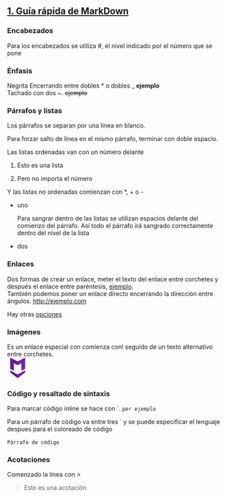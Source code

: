 
## [1. Guía rápida de MarkDown](https://www.markdownguide.org/basic-syntax)
### Encabezados
Para los encabezados se utiliza #, el nivel indicado por el número que se pone
### Énfasis
Negrita Encerrando entre dobles * o dobles _ **ejemplo**  
Tachado con dos ~. ~~ejemplo~~
### Párrafos y listas
Los párrafos se separan por una línea en blanco.

Para forzar salto de línea en el mismo párrafo, terminar con doble espacio.

Las listas ordenadas van con un número delante

1. Esto es una lista

4. Pero no importa el número

Y las listas no ordenadas comienzan con *, + o -
- uno

  Para sangrar dentro de las listas se utilizan espacios delante del comienzo del párrafo. Así todo el párrafo irá sangrado correctamente dentro del nivel de la lista

+ dos

### Enlaces
Dos formas de crear un enlace, meter el texto del enlace entre corchetes y después el enlace entre paréntesis, [ejemplo](ejemplo.com).  
También podemos poner un enlace directo encerrando la dirección entre ángulos. <http://ejemplo.com>

Hay otras [opciones](https://www.markdownguide.org/basic-syntax/#reference-style-links)

### Imágenes
Es un enlace especial con comienza con! seguido de un texto alternativo entre corchetes.  
![Texto alternativo](https://github.com/adam-p/markdown-here/raw/master/src/common/images/icon48.png)

### Código y resaltado de sintaxis
Para marcar código inline se hace con \`. `por ejemplo` 

Para un párrafo de código va entre tres \` y se puede especificar el lenguaje despues para el coloreado de código
```
Párrafo de código 
``` 
### Acotaciones
Comenzado la línea con >

> Esto es una acotación

